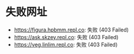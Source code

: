 # 失败网址
- https://figura.hpbmm.repl.co: 失败 (403
Failed)
- https://ask.skzey.repl.co: 失败 (403
Failed)
- https://veg.linlim.repl.co: 失败 (403
Failed)
